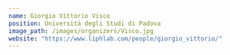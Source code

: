 ```yaml
---
name: Giorgio Vittorio Visco
position: Università degli Studi di Padova
image_path: /images/organizers/Visco.jpg
website: "https://www.liphlab.com/people/giorgio_vittorio/"
---
```

